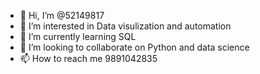 - 👋 Hi, I’m @52149817
- 👀 I’m interested in Data visulization and automation
- 🌱 I’m currently learning SQL
- 💞️ I’m looking to collaborate on Python and data science
- 📫 How to reach me 9891042835

<!---
52149817/52149817 is a ✨ special ✨ repository because its `README.md` (this file) appears on your GitHub profile.
You can click the Preview link to take a look at your changes.
--->
